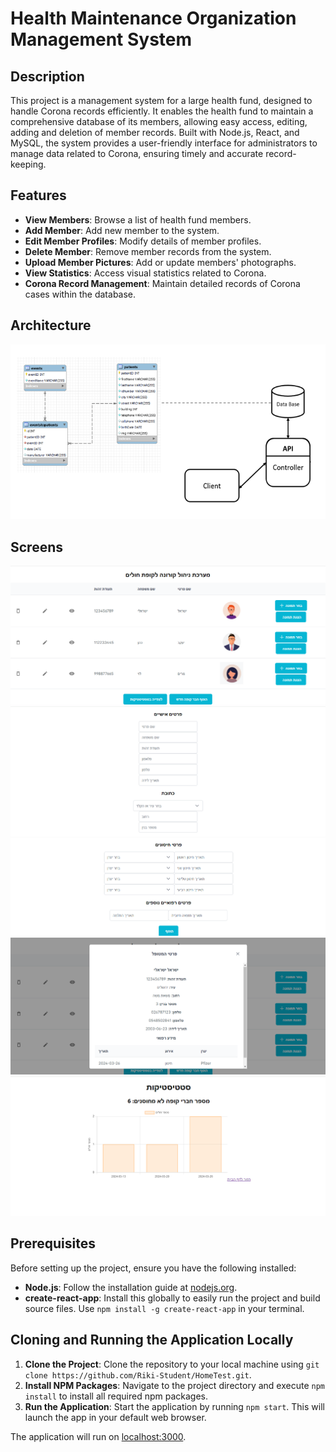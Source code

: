# Health Maintenance Organization Management System

## Description

This project is a management system for a large health fund, designed to handle Corona records efficiently. It enables the health fund to maintain a comprehensive database of its members, allowing easy access, editing, adding and deletion of member records. Built with Node.js, React, and MySQL, the system provides a user-friendly interface for administrators to manage data related to Corona, ensuring timely and accurate record-keeping.

## Features

- **View Members**: Browse a list of health fund members.
- **Add Member**: Add new member to the system.
- **Edit Member Profiles**: Modify details of member profiles.
- **Delete Member**: Remove member records from the system.
- **Upload Member Pictures**: Add or update members' photographs.
- **View Statistics**: Access visual statistics related to Corona.
- **Corona Record Management**: Maintain detailed records of Corona cases within the database.

## Architecture

![ARCHITECTURE!](screens/ארכיטקטורה2.png)

## Screens

![HOME!](screens/home.png)
![ADD!](screens/add1.png)
![CONTINUE_ADD!](screens/addperson2.png)
![DETAILS!](screens/details.png)
![STATISTICS!](screens/סטטיסטיקה.png)

## Prerequisites

Before setting up the project, ensure you have the following installed:
- **Node.js**: Follow the installation guide at [nodejs.org](https://nodejs.org/en/).
- **create-react-app**: Install this globally to easily run the project and build source files. Use `npm install -g create-react-app` in your terminal.

## Cloning and Running the Application Locally

1. **Clone the Project**: Clone the repository to your local machine using `git clone https://github.com/Riki-Student/HomeTest.git`.
2. **Install NPM Packages**: Navigate to the project directory and execute `npm install` to install all required npm packages.
3. **Run the Application**: Start the application by running `npm start`. This will launch the app in your default web browser.

The application will run on [localhost:3000](http://localhost:3000).

